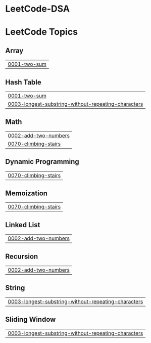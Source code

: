 # LeetCode-DSA
<!---LeetCode Topics Start-->
# LeetCode Topics
## Array
|  |
| ------- |
| [0001-two-sum](https://github.com/tghosh97/LeetCode-DSA/tree/master/0001-two-sum) |
## Hash Table
|  |
| ------- |
| [0001-two-sum](https://github.com/tghosh97/LeetCode-DSA/tree/master/0001-two-sum) |
| [0003-longest-substring-without-repeating-characters](https://github.com/tghosh97/LeetCode-DSA/tree/master/0003-longest-substring-without-repeating-characters) |
## Math
|  |
| ------- |
| [0002-add-two-numbers](https://github.com/tghosh97/LeetCode-DSA/tree/master/0002-add-two-numbers) |
| [0070-climbing-stairs](https://github.com/tghosh97/LeetCode-DSA/tree/master/0070-climbing-stairs) |
## Dynamic Programming
|  |
| ------- |
| [0070-climbing-stairs](https://github.com/tghosh97/LeetCode-DSA/tree/master/0070-climbing-stairs) |
## Memoization
|  |
| ------- |
| [0070-climbing-stairs](https://github.com/tghosh97/LeetCode-DSA/tree/master/0070-climbing-stairs) |
## Linked List
|  |
| ------- |
| [0002-add-two-numbers](https://github.com/tghosh97/LeetCode-DSA/tree/master/0002-add-two-numbers) |
## Recursion
|  |
| ------- |
| [0002-add-two-numbers](https://github.com/tghosh97/LeetCode-DSA/tree/master/0002-add-two-numbers) |
## String
|  |
| ------- |
| [0003-longest-substring-without-repeating-characters](https://github.com/tghosh97/LeetCode-DSA/tree/master/0003-longest-substring-without-repeating-characters) |
## Sliding Window
|  |
| ------- |
| [0003-longest-substring-without-repeating-characters](https://github.com/tghosh97/LeetCode-DSA/tree/master/0003-longest-substring-without-repeating-characters) |
<!---LeetCode Topics End-->
